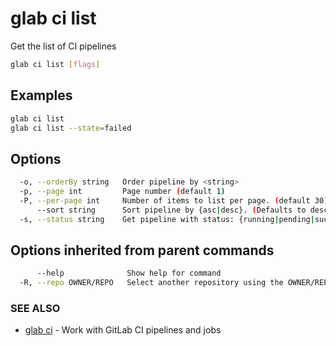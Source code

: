 # glab ci list

Get the list of CI pipelines

```bash
glab ci list [flags]
```

## Examples

```bash
glab ci list
glab ci list --state=failed

```

## Options

```bash
  -o, --orderBy string   Order pipeline by <string>
  -p, --page int         Page number (default 1)
  -P, --per-page int     Number of items to list per page. (default 30) (default 30)
      --sort string      Sort pipeline by {asc|desc}. (Defaults to desc) (default "desc")
  -s, --status string    Get pipeline with status: {running|pending|success|failed|canceled|skipped|created|manual}
```

## Options inherited from parent commands

```bash
      --help              Show help for command
  -R, --repo OWNER/REPO   Select another repository using the OWNER/REPO or `GROUP/NAMESPACE/REPO` format or full URL or git URL
```

### SEE ALSO

- [glab ci](./) - Work with GitLab CI pipelines and jobs
